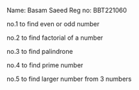 Name: Basam Saeed  Reg no: BBT221060

no.1 to find even or odd number

no.2 to find factorial of a number

no.3 to find palindrone

no.4 to find prime number

no.5 to find larger number from 3 numbers 
